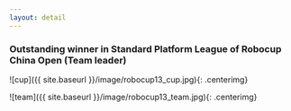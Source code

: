```yaml
---
layout: detail
---
```

### Outstanding winner in Standard Platform League of Robocup China Open (Team leader)

![cup]({{ site.baseurl }}/image/robocup13_cup.jpg){: .centerimg}

![team]({{ site.baseurl }}/image/robocup13_team.jpg){: .centerimg}
